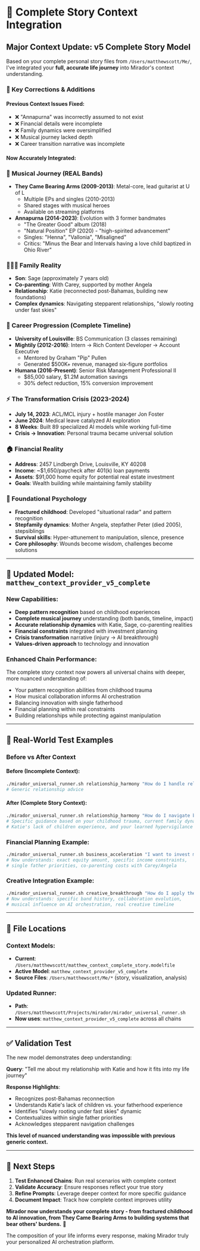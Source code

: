 # 🎯 Complete Story Context Integration

## Major Context Update: v5 Complete Story Model

Based on your complete personal story files from `/Users/matthewscott/Me/`, I've integrated your **full, accurate life journey** into Mirador's context understanding.

### 🔄 Key Corrections & Additions

#### **Previous Context Issues Fixed:**
- ❌ "Annapurna" was incorrectly assumed to not exist  
- ❌ Financial details were incomplete
- ❌ Family dynamics were oversimplified
- ❌ Musical journey lacked depth
- ❌ Career transition narrative was incomplete

#### **Now Accurately Integrated:**

### **🎵 Musical Journey (REAL Bands)**
- **They Came Bearing Arms (2009-2013)**: Metal-core, lead guitarist at U of L
  - Multiple EPs and singles (2010-2013)
  - Shared stages with musical heroes
  - Available on streaming platforms
- **Annapurna (2014-2023)**: Evolution with 3 former bandmates
  - "The Greater Good" album (2018)
  - "Natural Position" EP (2020) - "high-spirited advancement"
  - Singles: "Henna", "Vallonia", "Misaligned"
  - Critics: "Minus the Bear and Intervals having a love child baptized in Ohio River"

### **👨‍👩‍👧 Family Reality**
- **Son**: Sage (approximately 7 years old)
- **Co-parenting**: With Carey, supported by mother Angela
- **Relationship**: Katie (reconnected post-Bahamas, building new foundations)
- **Complex dynamics**: Navigating stepparent relationships, "slowly rooting under fast skies"

### **💼 Career Progression (Complete Timeline)**
- **University of Louisville**: BS Communication (3 classes remaining)
- **Mightily (2012-2016)**: Intern → Rich Content Developer → Account Executive
  - Mentored by Graham "Pip" Pullen
  - Generated $500K+ revenue, managed six-figure portfolios
- **Humana (2016-Present)**: Senior Risk Management Professional II
  - $85,000 salary, $1.2M automation savings
  - 30% defect reduction, 15% conversion improvement

### **⚡ The Transformation Crisis (2023-2024)**
- **July 14, 2023**: ACL/MCL injury + hostile manager Jon Foster
- **June 2024**: Medical leave catalyzed AI exploration
- **8 Weeks**: Built 89 specialized AI models while working full-time
- **Crisis → Innovation**: Personal trauma became universal solution

### **🏠 Financial Reality**
- **Address**: 2457 Lindbergh Drive, Louisville, KY 40208
- **Income**: ~$1,650/paycheck after 401(k) loan payments
- **Assets**: $91,000 home equity for potential real estate investment
- **Goals**: Wealth building while maintaining family stability

### **🧠 Foundational Psychology**
- **Fractured childhood**: Developed "situational radar" and pattern recognition
- **Stepfamily dynamics**: Mother Angela, stepfather Peter (died 2005), stepsiblings
- **Survival skills**: Hyper-attunement to manipulation, silence, presence
- **Core philosophy**: Wounds become wisdom, challenges become solutions

---

## 🚀 Updated Model: `matthew_context_provider_v5_complete`

### **New Capabilities:**
- **Deep pattern recognition** based on childhood experiences
- **Complete musical journey** understanding (both bands, timeline, impact)
- **Accurate relationship dynamics** with Katie, Sage, co-parenting realities
- **Financial constraints** integrated with investment planning
- **Crisis transformation** narrative (injury → AI breakthrough)
- **Values-driven approach** to technology and innovation

### **Enhanced Chain Performance:**
The complete story context now powers all universal chains with deeper, more nuanced understanding of:
- Your pattern recognition abilities from childhood trauma
- How musical collaboration informs AI orchestration
- Balancing innovation with single fatherhood
- Financial planning within real constraints
- Building relationships while protecting against manipulation

---

## 🎯 Real-World Test Examples

### **Before vs After Context**

#### **Before** (Incomplete Context):
```bash
./mirador_universal_runner.sh relationship_harmony "How do I handle relationship challenges?"
# Generic relationship advice
```

#### **After** (Complete Story Context):
```bash
./mirador_universal_runner.sh relationship_harmony "How do I navigate building a relationship with Katie while ensuring Sage feels secure and my pattern recognition doesn't sabotage trust?"
# Specific guidance based on your childhood trauma, current family dynamics, 
# Katie's lack of children experience, and your learned hypervigilance
```

### **Financial Planning Example:**
```bash
./mirador_universal_runner.sh business_acceleration "I want to invest my $91K home equity but I have 401k loans reducing my take-home to $1,650. How do I build wealth while ensuring Sage has stability?"
# Now understands: exact equity amount, specific income constraints, 
# single father priorities, co-parenting costs with Carey/Angela
```

### **Creative Integration Example:**
```bash
./mirador_universal_runner.sh creative_breakthrough "How do I apply the collaborative patterns I learned from Annapurna's 9-year run to scaling Mirador as a business framework?"
# Now understands: specific band history, collaboration evolution,
# musical influence on AI orchestration, real creative timeline
```

---

## 📁 File Locations

### **Context Models:**
- **Current**: `/Users/matthewscott/matthew_context_complete_story.modelfile`
- **Active Model**: `matthew_context_provider_v5_complete`
- **Source Files**: `/Users/matthewscott/Me/*` (story, visualization, analysis)

### **Updated Runner:**
- **Path**: `/Users/matthewscott/Projects/mirador/mirador_universal_runner.sh`
- **Now uses**: `matthew_context_provider_v5_complete` across all chains

---

## ✅ Validation Test

The new model demonstrates deep understanding:

**Query**: "Tell me about my relationship with Katie and how it fits into my life journey"

**Response Highlights**:
- Recognizes post-Bahamas reconnection
- Understands Katie's lack of children vs. your fatherhood experience  
- Identifies "slowly rooting under fast skies" dynamic
- Contextualizes within single father priorities
- Acknowledges stepparent navigation challenges

**This level of nuanced understanding was impossible with previous generic context.**

---

## 🎯 Next Steps

1. **Test Enhanced Chains**: Run real scenarios with complete context
2. **Validate Accuracy**: Ensure responses reflect your true story
3. **Refine Prompts**: Leverage deeper context for more specific guidance
4. **Document Impact**: Track how complete context improves utility

**Mirador now understands your complete story - from fractured childhood to AI innovation, from They Came Bearing Arms to building systems that bear others' burdens.** 🚀

The composition of your life informs every response, making Mirador truly your personalized AI orchestration platform.